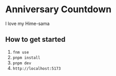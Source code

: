 # Anniversary Countdown

I love my Hime-sama

## How to get started

1. `fnm use`
2. `pnpm install`
3. `pnpm dev`
4. `http://localhost:5173`
